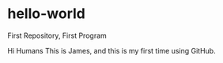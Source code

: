 # hello-world
First Repository, First Program

Hi Humans
This is James, and this is my first time using GitHub.
